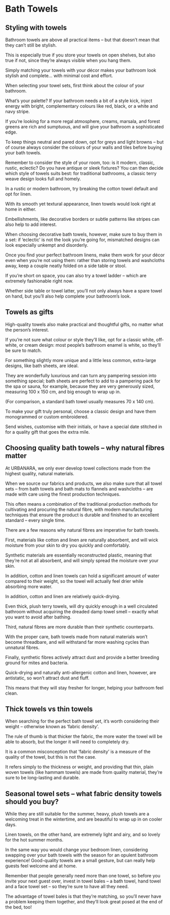 Bath Towels
===========

Styling with towels
-------------------

Bathroom towels are above all practical items – but that doesn’t mean that they can’t still be stylish.

This is especially true if you store your towels on open shelves, but also true if not, since they’re always visible when you hang them.

Simply matching your towels with your décor makes your bathroom look stylish and complete… with minimal cost and effort.

When selecting your towel sets, first think about the colour of your bathroom.

What’s your palette? If your bathroom needs a bit of a style kick, inject energy with bright, complementary colours like red, black, or a white and navy stripe.

If you’re looking for a more regal atmosphere, creams, marsala, and forest greens are rich and sumptuous, and will give your bathroom a sophisticated edge.

To keep things neutral and pared down, opt for greys and light browns – but of course always consider the colours of your walls and tiles before buying your bath towels.

Remember to consider the style of your room, too: is it modern, classic, rustic, eclectic? Do you have antique or sleek fixtures? You can then decide which style of towels suits best: for traditional bathrooms, a classic terry weave design looks full and homely.

In a rustic or modern bathroom, try breaking the cotton towel default and opt for linen.

With its smooth yet textural appearance, linen towels would look right at home in either.

Embellishments, like decorative borders or subtle patterns like stripes can also help to add interest.

When choosing decorative bath towels, however, make sure to buy them in a set: if ‘eclectic’ is not the look you’re going for, mismatched designs can look especially unkempt and disorderly.

Once you find your perfect bathroom linens, make them work for your décor even when you’re not using them: rather than storing towels and washcloths away, keep a couple neatly folded on a side table or stool.

If you’re short on space, you can also try a towel ladder – which are extremely fashionable right now.

Whether side table or towel latter, you’ll not only always have a spare towel on hand, but you’ll also help complete your bathroom’s look.

Towels as gifts
---------------

High-quality towels also make practical and thoughtful gifts, no matter what the person’s interest.

If you’re not sure what colour or style they’ll like, opt for a classic white, off-white, or cream design: most people’s bathroom enamel is white, so they’ll be sure to match.

For something slightly more unique and a little less common, extra-large designs, like bath sheets, are ideal.

They are wonderfully luxurious and can turn any pampering session into something special; bath sheets are perfect to add to a pampering pack for the spa or sauna, for example, because they are very generously sized, measuring 100 x 150 cm, and big enough to wrap up in.

(For comparison, a standard bath towel usually measures 70 x 140 cm).

To make your gift truly personal, choose a classic design and have them monogrammed or custom embroidered.

Send wishes, customise with their initials, or have a special date stitched in for a quality gift that goes the extra mile.

Choosing quality bath towels – why natural fibres matter
--------------------------------------------------------

At URBANARA, we only ever develop towel collections made from the highest quality, natural materials.

When we source our fabrics and products, we also make sure that all towel sets – from bath towels and bath mats to flannels and washcloths – are made with care using the finest production techniques.

This often means a combination of the traditional production methods for cultivating and procuring the natural fibre, with modern manufacturing techniques that ensure the product is durable and finished to an excellent standard – every single time.

There are a few reasons why natural fibres are imperative for bath towels.

First, materials like cotton and linen are naturally absorbent, and will wick moisture from your skin to dry you quickly and comfortably.

Synthetic materials are essentially reconstructed plastic, meaning that they’re not at all absorbent, and will simply spread the moisture over your skin.

In addition, cotton and linen towels can hold a significant amount of water compared to their weight, so the towel will actually feel drier while absorbing more water.

In addition, cotton and linen are relatively quick-drying.

Even thick, plush terry towels, will dry quickly enough in a well circulated bathroom without acquiring the dreaded damp towel smell – exactly what you want to avoid after bathing.

Third, natural fibres are more durable than their synthetic counterparts.

With the proper care, bath towels made from natural materials won’t become threadbare, and will withstand far more washing cycles than unnatural fibres.

Finally, synthetic fibres actively attract dust and provide a better breeding ground for mites and bacteria.

Quick-drying and naturally anti-allergenic cotton and linen, however, are antistatic, so won’t attract dust and fluff.

This means that they will stay fresher for longer, helping your bathroom feel clean.

Thick towels vs thin towels
---------------------------

When searching for the perfect bath towel set, it’s worth considering their weight – otherwise known as ‘fabric density’.

The rule of thumb is that thicker the fabric, the more water the towel will be able to absorb, but the longer it will need to completely dry.

It is a common misconception that ‘fabric density’ is a measure of the quality of the towel, but this is not the case.

It refers simply to the thickness or weight, and providing that thin, plain woven towels (like hammam towels) are made from quality material, they’re sure to be long-lasting and durable.

Seasonal towel sets – what fabric density towels should you buy?
----------------------------------------------------------------

While they are still suitable for the summer, heavy, plush towels are a welcoming treat in the wintertime, and are beautiful to wrap up in on cooler days.

Linen towels, on the other hand, are extremely light and airy, and so lovely for the hot summer months.

In the same way you would change your bedroom linen, considering swapping over your bath towels with the season for an opulent bathroom experience! Good-quality towels are a small gesture, but can really help guests feel welcome and at home.

Remember that people generally need more than one towel, so before you invite your next guest over, invest in towel bales – a bath towel, hand towel and a face towel set – so they’re sure to have all they need.

The advantage of towel bales is that they’re matching, so you’ll never have a problem keeping them together, and they’ll look great posed at the end of the bed, too!
